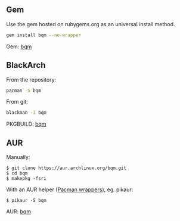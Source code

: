 ## Gem

Use the gem hosted on rubygems.org as an universal install method.

```bash
gem install bqm --no-wrapper
```

Gem: [bqm](https://rubygems.org/gems/bqm)

## BlackArch

From the repository:

```bash
pacman -S bqm
```

From git:

```bash
blackman -i bqm
```

PKGBUILD: [bqm](https://github.com/BlackArch/blackarch/blob/master/packages/bqm/PKGBUILD)

## AUR

Manually:

```
$ git clone https://aur.archlinux.org/bqm.git
$ cd bqm
$ makepkg -fsri
```

With an AUR helper ([Pacman wrappers](https://wiki.archlinux.org/index.php/AUR_helpers#Pacman_wrappers)), eg. pikaur:

```
$ pikaur -S bqm
```

AUR: [bqm](https://aur.archlinux.org/packages/bqm/)